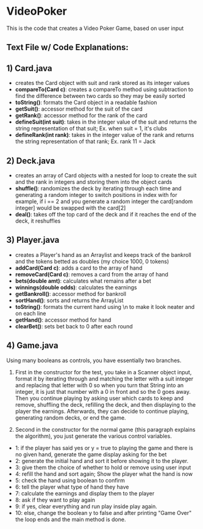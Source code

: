 # VideoPoker
This is the code that creates a Video Poker Game, based on user input 

## Text File w/ Code Explanations: 

## 1) Card.java

* creates the Card object with suit and rank stored as its integer values
* **compareTo(Card c)**: creates a compareTo method using subtraction
to find the difference between two cards so they may be easily sorted
* **toString()**: formats the Card object in a readable fashion
* **getSuit()**: accessor method for the suit of the card
* **getRank()**: accessor method for the rank of the card
* **defineSuit(int suit)**: takes in the integer value of the suit
and returns the string representation of that suit; Ex. when suit = 1, it's clubs
* **defineRank(int rank)**: takes in the integer value of the rank
and returns the string representation of that rank; Ex. rank 11 = Jack

## 2) Deck.java

* creates an array of Card objects with a nested for loop to create the
suit and the rank in integers and storing them into the object cards 
* **shuffle()**: randomizes the deck by iterating through each time
and generating a random integer to switch positions in index with
for example, if i == 2 and you generate a random integer the 
card[random integer] would be swapped with the card[2]
* **deal()**: takes off the top card of the deck and if it reaches
the end of the deck, it reshuffles 

## 3) Player.java 

* creates a Player's hand as an Arraylist and keeps track
of the bankroll and the tokens betted as doubles (my choice 1000, 0 tokens)
* **addCard(Card c)**: adds a card to the array of hand
* **removeCard(Card c)**: removes a card from the array of hand 
* **bets(double amt)**: calculates what remains after a bet
* **winnings(double odds)**: calculates the earnings 
* **getBankroll()**: accessor method for bankroll
* **sortHand()**: sorts and returns the ArrayList
* **toString()**: formats the current hand using \n to make it look
neater and on each line 
* **getHand()**: accessor method for hand
* **clearBet()**: sets bet back to 0 after each round

## 4) Game.java

Using many booleans as controls, you have essentially two branches.

1) First in the constructor for the test, you take in a Scanner object input, format it by iterating through and matching the letter with a suit
integer and replacing that letter with 0 so when you turn that 
String into an integer, it is just that number with a 0 in front
and so the 0 goes away. Then you continue playing by asking user which
cards to keep and remove, shuffling the deck, refilling the deck,
and then displaying to the player the earnings. Afterwards,
they can decide to continue playing, generating random decks,
or end the game. 

2) Second in the constructor for the normal game (this paragraph explains
the algorithm), you just generate the various control variables.
* 1: if the player has said yes or y = true to playing the game 
and there is no given hand, generate the game display asking
for the bet
* 2: generate the initial hand and sort it before showing it to
the player.
* 3: give them the choice of whether to hold or remove
using user input 
* 4: refill the hand and sort again; Show the player what the hand is now 
* 5: check the hand using boolean to confirm 
* 6: tell the player what type of hand they have 
* 7: calculate the earnings and display them to the player
* 8: ask if they want to play again 
* 9: if yes, clear everything and run play inside play again.
* 10: else, change the boolean y to false and after printing 
"Game Over" the loop ends and the main method is done.  
